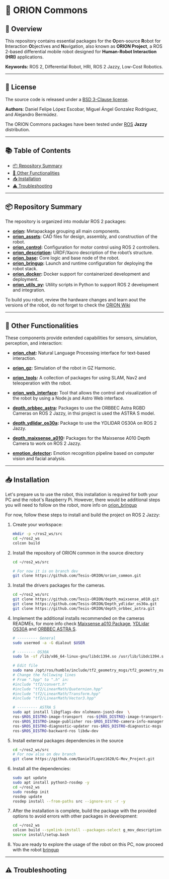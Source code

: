 # 🤖 ORION Commons

## 🌟 Overview

This repository contains essential packages for the **O**pen-source **R**obot for **I**nteraction **O**bjectives and **N**avigation, also known as **ORION Project**, a ROS 2-based differential mobile robot designed for **Human-Robot Interaction (HRI)** applications.

**Keywords:** ROS 2, Differential Robot, HRI, ROS 2 Jazzy, Low-Cost Robotics.

---

## 📝 License

The source code is released under a [BSD 3-Clause license](/LICENSE).

**Authors**: Daniel Felipe López Escobar, Miguel Ángel Gonzalez Rodriguez, and Alejandro Bermúdez.

The ORION Commons packages have been tested under [ROS](https://www.ros.org/) **Jazzy** distribution.

---

## 📚 Table of Contents

- [📦 Repository Summary](#-repository-summary)
- [🧩 Other Functionalities](#-other-functionalities)
- [📥 Installation](#-installation)
- [⚠️ Troubleshooting](#️-troubleshooting)

---

## 📦 Repository Summary

The repository is organized into modular ROS 2 packages:

- **[orion](/orion/README.md):** Metapackage grouping all main components.
- **[orion_assets](/orion_assets/README.md):** CAD files for design, assembly, and construction of the robot.
- **[orion_control](/orion_control/README.md):** Configuration for motor control using ROS 2 controllers.
- **[orion_description](/orion_description/README.md):** URDF/Xacro description of the robot’s structure.
- **[orion_base](/orion_base/README.md):** Core logic and base node of the robot.
- **[orion_bringup](/orion_bringup/README.md):** Launch and runtime configuration for deploying the robot stack.
- **[orion_docker](/orion_docker/README.md):** Docker support for containerized development and deployment.
- **[orion_utils_py](/orion_utils_py/README.md):** Utility scripts in Python to support ROS 2 development and integration.

To build you robot, review the hardware changes and learn aout the versions of the robot, do not forget to check the [ORION Wiki](https://github.com/Tesis-ORION/orion_common/wiki)

---

## 🧩 Other Functionalities

These components provide extended capabilities for sensors, simulation, perception, and interaction:

- **[orion_chat](https://github.com/Tesis-ORION/orion_chat):** Natural Language Processing interface for text-based interaction.

- **[orion_gz](https://github.com/Tesis-ORION/orion_gz):** Simulation of the robot in GZ Harmonic.

- **[orion_tools](https://github.com/Tesis-ORION/orion_tools):** A collection of packages for using SLAM, Nav2 and teleoperation with the robot.

- **[orion_web_interface](https://github.com/Tesis-ORION/orion_web_interface):** Tool that allows the control and visualization of the robot by using a Node.js and Astro Web interface.

- **[depth_orbbec_astra](https://github.com/Tesis-ORION/depth_orbbec_astra):** Packages to use the ORBBEC Astra RGBD Cameras on ROS 2 Jazzy, in thsi project is used the ASTRA S model.

- **[depth_ydlidar_os30a](https://github.com/Tesis-ORION/Depth_ydlidar_os30a):** Package to use the YDLIDAR OS30A on ROS 2 Jazzy.

- **[depth_maixsense_a010](https://github.com/Tesis-ORION/depth_maixsense_a010):** Packages for the Maixsense A010 Depth Camera to work on ROS 2 Jazzy.

- **[emotion_detector](https://github.com/Tesis-ORION/emotion_detector):** Emotion recognition pipeline based on computer vision and facial analysis.

---

## 📥 Installation

Let's prepare us to use the robot, this installation is required for both your PC and the robot's Raspberry Pi. However, there would be additional steps you will need to follow on the robot, more info on [orion_bringup](/orion_bringup/README.md)

For now, follow these steps to install and build the project on ROS 2 Jazzy:

1. Create your workspace:

    ~~~bash
    mkdir -p ~/ros2_ws/src
    cd ~/ros2_ws
    colcon build
    ~~~

2. Install the repository of ORION common in the source directory

    ~~~bash
    cd ~/ros2_ws/src

    # For now it is on branch dev
    git clone https://github.com/Tesis-ORION/orion_common.git
    ~~~

3. Install the drivers packages for the cameras.

    ~~~bash
    cd ~/ros2_ws/src
    git clone https://github.com/Tesis-ORION/depth_maixsense_a010.git
    git clone https://github.com/Tesis-ORION/Depth_ydlidar_os30a.git
    git clone https://github.com/Tesis-ORION/depth_orbbec_astra.git
    ~~~

4. Implement the additional installs recommended on the cameras READMEs, for more info check [Maixsense a010 Package](https://github.com/Tesis-ORION/depth_maixsense_a010), [YDLidar OS30A](https://github.com/Tesis-ORION/Depth_ydlidar_os30a) and [ORBBEC ASTRA S](https://github.com/Tesis-ORION/depth_orbbec_astra).

    ~~~bash
    # --------- General 
    sudo usermod -a -G dialout $USER

    # -------- OS30A
    sudo ln -sf /lib/x86_64-linux-gnu/libdc1394.so /usr/lib/libdc1394.so.22
    
    # Edit file
    sudo nano /opt/ros/humble/include/tf2_geometry_msgs/tf2_geometry_msgs/tf2_geometry_msgs.hpp
    # Change the following lines
    # From ".hpp" to ".h" in:
    #include "tf2/convert.h"
    #include "tf2/LinearMath/Quaternion.hpp"
    #include "tf2/LinearMath/Transform.hpp"
    #include "tf2/LinearMath/Vector3.hpp"

    # --------- ASTRA S
    sudo apt install libgflags-dev nlohmann-json3-dev  \
    ros-$ROS_DISTRO-image-transport  ros-${ROS_DISTRO}-image-transport-plugins ros-${ROS_DISTRO}-compressed-image-transport \
    ros-$ROS_DISTRO-image-publisher ros-$ROS_DISTRO-camera-info-manager \
    ros-$ROS_DISTRO-diagnostic-updater ros-$ROS_DISTRO-diagnostic-msgs ros-$ROS_DISTRO-statistics-msgs \
    ros-$ROS_DISTRO-backward-ros libdw-dev
    ~~~

5. Install external packages dependencies in the source

    ~~~bash
    cd ~/ros2_ws/src
    # For now also on dev branch
    git clone https://github.com/DanielFLopez1620/G-Mov_Project.git
    ~~~

6. Install all the dependencies:

    ~~~bash
    sudo apt update
    sudo apt install python3-rosdep -y
    cd ~/ros2_ws
    sudo rosdep init
    rosdep update
    rosdep install --from-paths src --ignore-src -r -y
    ~~~

7. After the installation is complete, build the package with the provided options to avoid errors with other packages in development:

    ~~~bash
    cd ~/ros2_ws
    colcon build --symlink-install --packages-select g_mov_description orion orion_description orion_control
    source install/setup.bash
    ~~~

8. You are ready to explore the usage of the robot on this PC, now proceed with the robot [bringup](/orion_bringup/README.md)

---

## ⚠️ Troubleshooting
